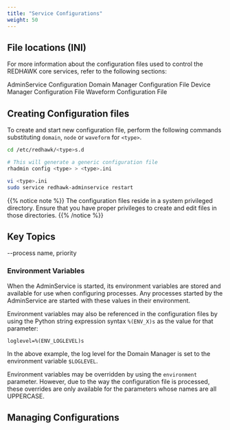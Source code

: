 ```yaml
---
title: "Service Configurations"
weight: 50
---
```


## File locations (INI)



For more information about the configuration files used to control the REDHAWK core services, refer to the following sections:

AdminService Configuration
Domain Manager Configuration File
Device Manager Configuration File
Waveform Configuration File

## Creating Configuration files

To create and start new configuration file, perform the following commands substituting `domain`, `node` or `waveform` for `<type>`.
```sh
cd /etc/redhawk/<type>s.d

# This will generate a generic configuration file
rhadmin config <type> > <type>.ini

vi <type>.ini
sudo service redhawk-adminservice restart
```
{{% notice note %}}
The configuration files reside in a system privileged directory. Ensure that you have proper privileges to create and edit files in those directories.
{{% /notice %}}

## Key Topics

--process name, priority

### Environment Variables

When the AdminService is started, its environment variables are stored and available for use when configuring processes. Any processes started by the AdminService are started with these values in their environment.

Environment variables may also be referenced in the configuration files by using the Python string expression syntax `%(ENV_X)s` as the value for that parameter:
```
loglevel=%(ENV_LOGLEVEL)s
```
In the above example, the log level for the Domain Manager is set to the environment variable `$LOGLEVEL`.

Environment variables may be overridden by using the `environment` parameter. However, due to the way the configuration file is processed, these overrides are only available for the parameters whose names are all UPPERCASE.

## Managing Configurations
